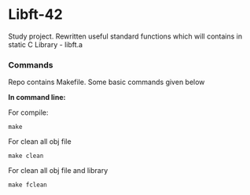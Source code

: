 # Libft-42

Study project.
Rewritten useful standard functions which will contains in static C Library - libft.a

### Commands

Repo contains Makefile.
Some basic commands given below

**In command line:**

For compile: 
```
make 
```

For clean all obj file
```
make clean
```

For clean all obj file and library
```
make fclean
```

